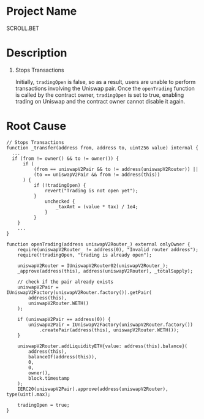 # Project Name
SCROLL.BET

# Description
1. Stops Transactions
    
    Initially, `tradingOpen` is false, so as a result, users are unable to perform transactions involving the Uniswap pair. Once the `openTrading` function is called by the contract owner, `tradingOpen` is set to true, enabling trading on Uniswap and the contract owner cannot disable it again.

# Root Cause
```solidity
// Stops Transactions
function _transfer(address from, address to, uint256 value) internal {
  ...
  if (from != owner() && to != owner()) {
      if (
          (from == uniswapV2Pair && to != address(uniswapV2Router)) ||
          (to == uniswapV2Pair && from != address(this))
      ) {
          if (!tradingOpen) {
              revert("Trading is not open yet");
          }
              unchecked {
                  _taxAmt = (value * tax) / 1e4;
              }
          }
    }
    ...
}

function openTrading(address uniswapV2Router_) external onlyOwner {
    require(uniswapV2Router_ != address(0), "Invalid router address");
    require(!tradingOpen, "trading is already open");

    uniswapV2Router = IUniswapV2Router02(uniswapV2Router_);
    _approve(address(this), address(uniswapV2Router), _totalSupply);

    // check if the pair already exists
    uniswapV2Pair = IUniswapV2Factory(uniswapV2Router.factory()).getPair(
        address(this),
        uniswapV2Router.WETH()
    );

    if (uniswapV2Pair == address(0)) {
        uniswapV2Pair = IUniswapV2Factory(uniswapV2Router.factory())
            .createPair(address(this), uniswapV2Router.WETH());
    }

    uniswapV2Router.addLiquidityETH{value: address(this).balance}(
        address(this),
        balanceOf(address(this)),
        0,
        0,
        owner(),
        block.timestamp
    );
    IERC20(uniswapV2Pair).approve(address(uniswapV2Router), type(uint).max);

    tradingOpen = true;
}